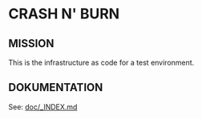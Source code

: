 CRASH N' BURN
=============

MISSION
-------

This is the infrastructure as code for a test environment.


DOKUMENTATION
-------------

See: [doc/_INDEX.md](doc/_INDEX.md)
